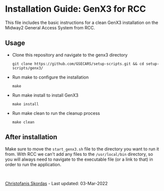 # Installation Guide: GenX3 for RCC

This file includes the basic instructions for a clean GenX3 installation on the Midway2 
General Access System from RCC.

## Usage
- Clone this repository and navigate to the genx3 directory
  ```
  git clone https://github.com/GSECARS/setup-scripts.git && cd setup-scripts/genx3/
  ```
- Run make to configure the installation
  ```
  make
  ```
- Run make install to install GenX3
  ```
  make install
  ```
- Run make clean to run the cleanup process
  ```
  make clean
  ```
  
## After installation
Make sure to move the ``start_genx3.sh`` file to the directory you want to run it from. With RCC we can't add any files
to the ``/usr/local/bin`` directory, so you will always need to navigate to the executable file (or a link to that) in
order to run the application.

<br />

[Christofanis Skordas](mailto:skordasc@uchicago.edu) - Last updated: 03-Mar-2022 
